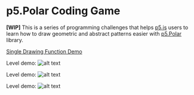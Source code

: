 # p5.Polar Coding Game

**[WIP]**  This is a series of programming challenges that helps [p5.js](https://p5js.org/) users to learn how to draw geometric and abstract patterns easier with [p5.Polar](https://github.com/liz-peng/p5.Polar) library.

[Single Drawing Function Demo](https://liz-peng.github.io/p5.Polar/)

Level demo:
![alt text](https://i.imgur.com/wWBIKfI.png "user instruction") 

Level demo:
![alt text](https://i.imgur.com/QpjBBtu.png "level demo") 

Level demo:
![alt text](https://i.imgur.com/21KwOga.png "level demo") 


